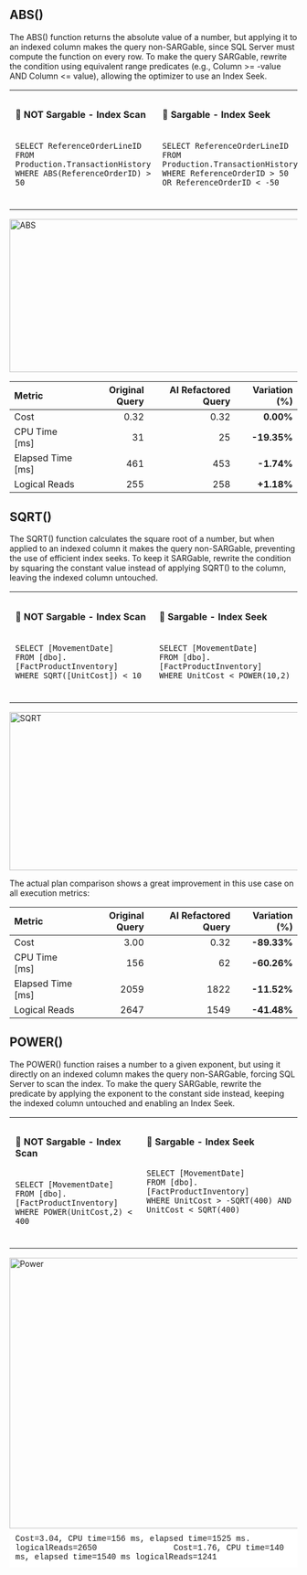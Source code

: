 ## ABS()
The ABS() function returns the absolute value of a number, but applying it to an indexed column makes the query non-SARGable, since SQL Server must compute the function on every row. To make the query SARGable, rewrite the condition using equivalent range predicates (e.g., Column >= -value AND Column <= value), allowing the optimizer to use an Index Seek.
<table>
  <tr>
    <td style="vertical-align: top; padding: 10px;">
      <h4>🔹 NOT Sargable - Index Scan</h4>
      <pre><code>
SELECT ReferenceOrderLineID
FROM Production.TransactionHistory
WHERE ABS(ReferenceOrderID) > 50
      </code></pre>
    </td>
    <td style="vertical-align: top; padding: 10px;">
      <h4>🔹 Sargable - Index Seek</h4>
      <pre><code>
SELECT ReferenceOrderLineID 
FROM Production.TransactionHistory 
WHERE ReferenceOrderID > 50 OR ReferenceOrderID < -50
      </code></pre>
    </td>
  </tr>
</table>

<div style="text-align: left;">
<img width="1561" height="268" alt="ABS" src="https://github.com/user-attachments/assets/088e19a5-2572-4481-8d9e-a14f9b7256c9" />
</div>


<small>

| Metric            | Original Query | AI Refactored Query | Variation (%) |
|:------------------|---------------:|--------------------:|--------------:|
| Cost              | 0.32           | 0.32                | **0.00%**    |
| CPU Time [ms]     | 31             | 25                  | **-19.35%**  |
| Elapsed Time [ms] | 461            | 453                 | **-1.74%**   |
| Logical Reads     | 255            | 258                 | **+1.18%**   |

</small>



## SQRT()
The SQRT() function calculates the square root of a number, but when applied to an indexed column it makes the query non-SARGable, preventing the use of efficient index seeks. To keep it SARGable, rewrite the condition by squaring the constant value instead of applying SQRT() to the column, leaving the indexed column untouched.
<table>
  <tr>
    <td style="vertical-align: top; padding: 10px;">
      <h4>🔹 NOT Sargable - Index Scan</h4>
      <pre><code>
SELECT [MovementDate] 
FROM [dbo].[FactProductInventory] 
WHERE SQRT([UnitCost]) < 10
      </code></pre>
    </td>
    <td style="vertical-align: top; padding: 10px;">
      <h4>🔹 Sargable - Index Seek</h4>
      <pre><code>
SELECT [MovementDate] 
FROM [dbo].[FactProductInventory] 
WHERE UnitCost < POWER(10,2)
      </code></pre>
    </td>
  </tr>
</table>

<div style="text-align: left;">
<img width="2108" height="277" alt="SQRT" src="https://github.com/user-attachments/assets/ae01d0f0-8a1e-4c73-b4ab-d2f1b47f6408" />
</div>

The actual plan comparison shows a great improvement in this use case on all execution metrics:
<small>

| Metric            | Original Query | AI Refactored Query | Variation (%) |
|:------------------|---------------:|--------------------:|--------------:|
| Cost              | 3.00           | 0.32                | **-89.33%**  |
| CPU Time [ms]     | 156            | 62                  | **-60.26%**  |
| Elapsed Time [ms] | 2059           | 1822                | **-11.52%**  |
| Logical Reads     | 2647           | 1549                | **-41.48%**  |

</small>



## POWER()
The POWER() function raises a number to a given exponent, but using it directly on an indexed column makes the query non-SARGable, forcing SQL Server to scan the index. To make the query SARGable, rewrite the predicate by applying the exponent to the constant side instead, keeping the indexed column untouched and enabling an Index Seek.
<table>
  <tr>
    <td style="vertical-align: top; padding: 10px;">
      <h4>🔹 NOT Sargable - Index Scan</h4>
      <pre><code>
SELECT [MovementDate] 
FROM [dbo].[FactProductInventory] 
WHERE POWER(UnitCost,2) < 400
      </code></pre>
    </td>
    <td style="vertical-align: top; padding: 10px;">
      <h4>🔹 Sargable - Index Seek</h4>
      <pre><code>
SELECT [MovementDate] 
FROM [dbo].[FactProductInventory] 
WHERE UnitCost > -SQRT(400) AND UnitCost < SQRT(400)
      </code></pre>
    </td>
  </tr>
</table>

<div style="text-align: left;">
<img width="2439" height="474" alt="Power" src="https://github.com/user-attachments/assets/a9039508-be38-453d-a4e3-61cf62b5e907" />
</div>

<div style="background: white; font-family: Courier; padding: 10px; margin: 0;">
Cost=3.04, CPU time=156 ms,  elapsed time=1525 ms. logicalReads=2650 &nbsp;&nbsp;&nbsp;&nbsp;&nbsp;&nbsp;&nbsp;&nbsp;&nbsp;&nbsp;&nbsp;&nbsp;&nbsp;&nbsp;&nbsp;Cost=1.76,  CPU time=140 ms,  elapsed time=1540 ms logicalReads=1241
</div>
